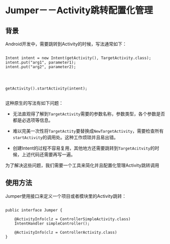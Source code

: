 # Jumper－－Activity跳转配置化管理

## 背景

Android开发中，需要跳转到Activity的时候，写法通常如下：

<pre><code>
Intent intent = new Intent(getActivity(), TargetActivity.class);
intent.put("arg1", parameter1);
intent.put("arg2", parameter2);
<p>
<p>
getActivity().startActivity(intent);</code></pre>

这种原生的写法有如下问题：

* 无法直观得了解到`TargetActivity`需要的参数名称，参数类型，各个参数是否都是必选项等信息。

* 难以完美一次性将`TargetActity`要替换成`NewTargetActivity`，需要检查所有`startActivity`的调用处。这种工作烦琐并且易出错。

* 创建Intent的过程不容易复用，其他地方还需要跳转到`TargetAcitvity`的时候，上述代码还需要再写一遍。

为了解决这些问题，我们需要一个工具来简化并且配置化管理Activity跳转调用

## 使用方法

Jumper使用接口来定义一个项目或者模块里的Activity跳转：

<pre><code>
public interface Jumper {

    @ActivityInfo(clz = ControllerSimpleActivity.class)
    IntentHandler simpleController();

    @ActivityInfo(clz = ControllerActivity.class)
}
</code></pre>


